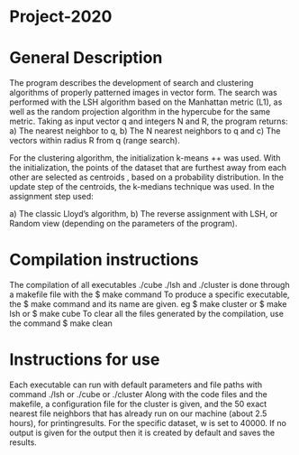 # Project-2020

# General Description
The program describes the development of search and clustering algorithms of properly
patterned images in vector form.
The search was performed with the LSH algorithm based on the Manhattan metric (L1), as well as
the random projection algorithm in the hypercube for the same metric. Taking as
input vector q and integers N and R, the program returns:
a) The nearest neighbor to q,
b) The N nearest neighbors to q and
c) The vectors within radius R from q (range search).


For the clustering algorithm, the initialization k-means ++ was used. With the
initialization, the points of the dataset that are furthest away from each other are selected as centroids
, based on a probability distribution. In the update step
of the centroids, the k-medians technique was used. In the assignment step
used:

a) The classic Lloyd’s algorithm,
b) The reverse assignment with LSH, or Random view (depending on the parameters
of the program).

# Compilation instructions
The compilation of all executables ./cube ./lsh and ./cluster is done through a makefile file with
the $ make command
To produce a specific executable, the $ make command and its name are given. eg $ make cluster or $ make lsh or $ make cube
To clear all the files generated by the compilation, use the
command $ make clean 
# Instructions for use
Each executable can run with default parameters and file paths with
command ./lsh or ./cube or ./cluster
Along with the code files and the makefile, a configuration file for the cluster is given, and the 50 exact nearest file
neighbors that has already run on our machine (about 2.5 hours), for printingresults.
For the specific dataset, w is set to 40000.
If no output is given for the output then it is created by default and saves the
results.

